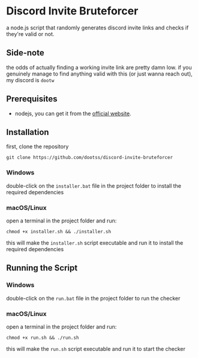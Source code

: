 
# Discord Invite Bruteforcer

a node.js script that randomly generates discord invite links and checks if they're valid or not.

## Side-note
the odds of actually finding a working invite link are pretty damn low. if you genuinely manage to find anything valid with this (or just wanna reach out), my discord is `dootw`



## Prerequisites

- nodejs, you can get it from the [official website](https://nodejs.org/).

## Installation

first, clone the repository

```
git clone https://github.com/dootss/discord-invite-bruteforcer
```

### Windows

double-click on the `installer.bat` file in the project folder to install the required dependencies

### macOS/Linux

open a terminal in the project folder and run:

```
chmod +x installer.sh && ./installer.sh
```

this will make the `installer.sh` script executable and run it to install the required dependencies

## Running the Script

### Windows

double-click on the `run.bat` file in the project folder to run the checker

### macOS/Linux

open a terminal in the project folder and run:

```
chmod +x run.sh && ./run.sh
```

this will make the `run.sh` script executable and run it to start the checker
